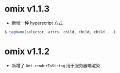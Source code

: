# omix v1.1.3

* 新增一种 hyperscript 方式

```js
$.tagName(selector, attrs, child, child, child ...)
```

# omix v1.1.2

* 新增了 `Omi.renderToString` 用于服务器端渲染
